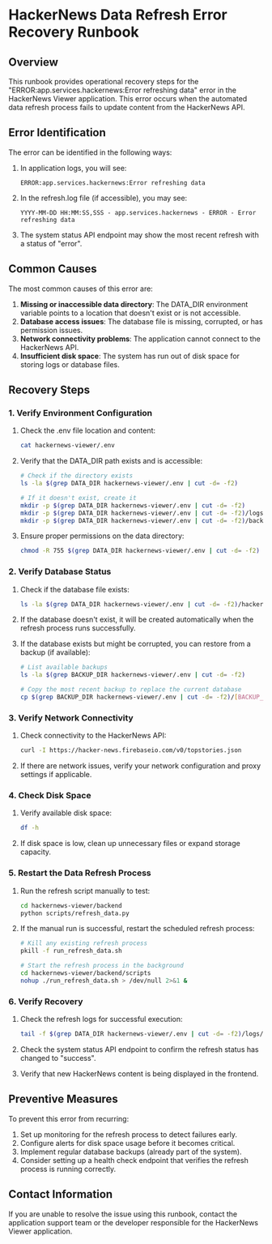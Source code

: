 # HackerNews Data Refresh Error Recovery Runbook

## Overview

This runbook provides operational recovery steps for the "ERROR:app.services.hackernews:Error refreshing data" error in the HackerNews Viewer application. This error occurs when the automated data refresh process fails to update content from the HackerNews API.

## Error Identification

The error can be identified in the following ways:

1. In application logs, you will see:
   ```
   ERROR:app.services.hackernews:Error refreshing data
   ```

2. In the refresh.log file (if accessible), you may see:
   ```
   YYYY-MM-DD HH:MM:SS,SSS - app.services.hackernews - ERROR - Error refreshing data
   ```

3. The system status API endpoint may show the most recent refresh with a status of "error".

## Common Causes

The most common causes of this error are:

1. **Missing or inaccessible data directory**: The DATA_DIR environment variable points to a location that doesn't exist or is not accessible.
2. **Database access issues**: The database file is missing, corrupted, or has permission issues.
3. **Network connectivity problems**: The application cannot connect to the HackerNews API.
4. **Insufficient disk space**: The system has run out of disk space for storing logs or database files.

## Recovery Steps

### 1. Verify Environment Configuration

1. Check the .env file location and content:
   ```bash
   cat hackernews-viewer/.env
   ```

2. Verify that the DATA_DIR path exists and is accessible:
   ```bash
   # Check if the directory exists
   ls -la $(grep DATA_DIR hackernews-viewer/.env | cut -d= -f2)
   
   # If it doesn't exist, create it
   mkdir -p $(grep DATA_DIR hackernews-viewer/.env | cut -d= -f2)
   mkdir -p $(grep DATA_DIR hackernews-viewer/.env | cut -d= -f2)/logs
   mkdir -p $(grep DATA_DIR hackernews-viewer/.env | cut -d= -f2)/backups
   ```

3. Ensure proper permissions on the data directory:
   ```bash
   chmod -R 755 $(grep DATA_DIR hackernews-viewer/.env | cut -d= -f2)
   ```

### 2. Verify Database Status

1. Check if the database file exists:
   ```bash
   ls -la $(grep DATA_DIR hackernews-viewer/.env | cut -d= -f2)/hackernews.db
   ```

2. If the database doesn't exist, it will be created automatically when the refresh process runs successfully.

3. If the database exists but might be corrupted, you can restore from a backup (if available):
   ```bash
   # List available backups
   ls -la $(grep BACKUP_DIR hackernews-viewer/.env | cut -d= -f2)
   
   # Copy the most recent backup to replace the current database
   cp $(grep BACKUP_DIR hackernews-viewer/.env | cut -d= -f2)/[BACKUP_FILENAME] $(grep DATA_DIR hackernews-viewer/.env | cut -d= -f2)/hackernews.db
   ```

### 3. Verify Network Connectivity

1. Check connectivity to the HackerNews API:
   ```bash
   curl -I https://hacker-news.firebaseio.com/v0/topstories.json
   ```

2. If there are network issues, verify your network configuration and proxy settings if applicable.

### 4. Check Disk Space

1. Verify available disk space:
   ```bash
   df -h
   ```

2. If disk space is low, clean up unnecessary files or expand storage capacity.

### 5. Restart the Data Refresh Process

1. Run the refresh script manually to test:
   ```bash
   cd hackernews-viewer/backend
   python scripts/refresh_data.py
   ```

2. If the manual run is successful, restart the scheduled refresh process:
   ```bash
   # Kill any existing refresh process
   pkill -f run_refresh_data.sh
   
   # Start the refresh process in the background
   cd hackernews-viewer/backend/scripts
   nohup ./run_refresh_data.sh > /dev/null 2>&1 &
   ```

### 6. Verify Recovery

1. Check the refresh logs for successful execution:
   ```bash
   tail -f $(grep DATA_DIR hackernews-viewer/.env | cut -d= -f2)/logs/refresh.log
   ```

2. Check the system status API endpoint to confirm the refresh status has changed to "success".

3. Verify that new HackerNews content is being displayed in the frontend.

## Preventive Measures

To prevent this error from recurring:

1. Set up monitoring for the refresh process to detect failures early.
2. Configure alerts for disk space usage before it becomes critical.
3. Implement regular database backups (already part of the system).
4. Consider setting up a health check endpoint that verifies the refresh process is running correctly.

## Contact Information

If you are unable to resolve the issue using this runbook, contact the application support team or the developer responsible for the HackerNews Viewer application.
